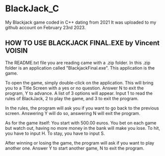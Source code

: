 # BlackJack_C
My Blackjack game coded in C++ dating from 2021
It was uploaded to my github account on February 23rd 2023.

HOW TO USE BLACKJACK FINAL.EXE 
			by Vincent VOISIN
-----------------------------------------
The README.txt file you are reading came with a .zip folder.
In this .zip folder is an application called "BlackjackFinal.exe". 
This application is the game.

To open the game, simply double-click on the application.
This will bring you to a Title Screen with a yes or no question.
Answer N to exit the program, Y to advance.
A list of 3 options will appear. 
Input 1 to read the rules of BlackJack, 2 to play the game, and 3 to exit the program.

In the rules, the program will ask you if you want to go back to the previous screen.
Answering Y will do so, answering N will exit the program.

As for the game itself:
You start with 500.00 euros. 
You bet on each game but watch out, having no more money in the bank will make you lose.
To hit, you have to input H.
To stay, you have to input S.

After winning or losing the game, the program will ask if you want to play another one.
Answer Y to start another game, N to exit the program.
